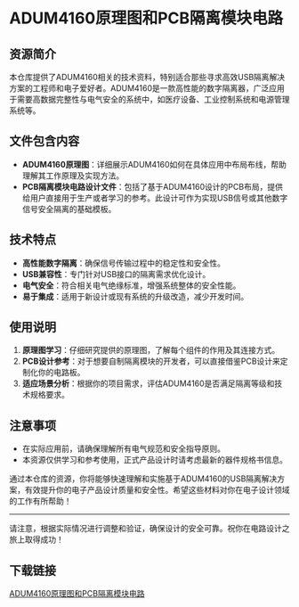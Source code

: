 # ADUM4160原理图和PCB隔离模块电路

## 资源简介

本仓库提供了ADUM4160相关的技术资料，特别适合那些寻求高效USB隔离解决方案的工程师和电子爱好者。ADUM4160是一款高性能的数字隔离器，广泛应用于需要高数据完整性与电气安全的系统中，如医疗设备、工业控制系统和电源管理系统等。

## 文件包含内容

- **ADUM4160原理图**：详细展示ADUM4160如何在具体应用中布局布线，帮助理解其工作原理及实现方法。
- **PCB隔离模块电路设计文件**：包括了基于ADUM4160设计的PCB布局，提供给用户直接用于生产或者学习的参考。此设计可作为实现USB信号或其他数字信号安全隔离的基础模板。

## 技术特点

- **高性能数字隔离**：确保信号传输过程中的稳定性和安全性。
- **USB兼容性**：专门针对USB接口的隔离需求优化设计。
- **电气安全**：符合相关电气绝缘标准，增强系统整体的安全性能。
- **易于集成**：适用于新设计或现有系统的升级改造，减少开发时间。

## 使用说明

1. **原理图学习**：仔细研究提供的原理图，了解每个组件的作用及其连接方式。
2. **PCB设计参考**：对于想要自制隔离模块的开发者，可以直接借鉴PCB设计来定制化你的电路板。
3. **适应场景分析**：根据你的项目需求，评估ADUM4160是否满足隔离等级和技术规格要求。

## 注意事项

- 在实际应用前，请确保理解所有电气规范和安全指导原则。
- 本资源仅供学习和参考使用，正式产品设计时请考虑最新的器件规格书信息。

通过本仓库的资源，你将能够快速理解和实施基于ADUM4160的USB隔离解决方案，有效提升你的电子产品设计质量和安全性。希望这些材料对你在电子设计领域的工作有所帮助！

---

请注意，根据实际情况进行调整和验证，确保设计的安全可靠。祝你在电路设计之旅上取得成功！

## 下载链接

[ADUM4160原理图和PCB隔离模块电路](https://pan.quark.cn/s/91b05f1d749d)
